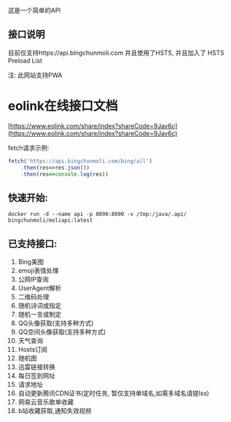 这是一个简单的API

## 接口说明

目前仅支持https://api.bingchunmoli.com 并且使用了HSTS, 并且加入了 HSTS Preload List

注: 此网站支持PWA

# eolink在线接口文档
[https://www.eolink.com/share/index?shareCode=9Jav6c](https://www.eolink.com/share/index?shareCode=9Jav6c)

fetch请求示例:
```javascript
fetch('https://api.bingchunmoli.com/bing/all')
    .then(res=>res.json())
    .then(res=>console.log(res))
```

## 快速开始:

```shell
docker run -d --name api -p 8090:8090 -v /tmp:/java/.api/ bingchunmoli/moliapi:latest
```

## 已支持接口:

1. Bing美图
2. emoji表情处理
3. 公网IP查询
4. UserAgent解析
5. 二维码处理
6. 随机诗词或指定
7. 随机一言或制定
8. QQ头像获取(支持多种方式)
9. QQ空间头像获取(支持多种方式)
10. 天气查询
11. Hosts订阅
12. 随机图
13. 迅雷链接转换
14. 每日签到网址
15. 请求地址
16. 自动更新腾讯CDN证书(定时任务, 暂仅支持单域名,如需多域名请提Iss)
17. 网易云音乐歌单收藏
18. b站收藏获取,通知失效视频

